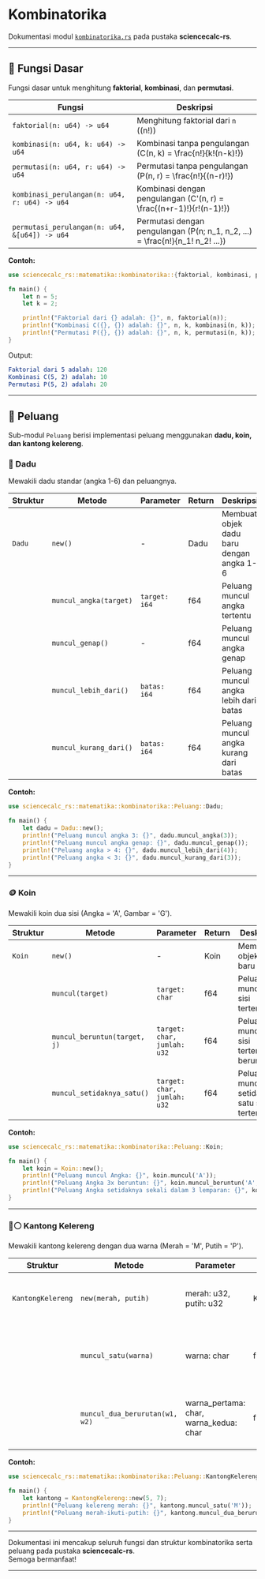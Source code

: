 # Kombinatorika

Dokumentasi modul [`kombinatorika.rs`](../src/matematika/kombinatorika.rs) pada pustaka **sciencecalc-rs**.

---

## 📍 **Fungsi Dasar**

Fungsi dasar untuk menghitung **faktorial**, **kombinasi**, dan **permutasi**.

| Fungsi                                      | Deskripsi                                                                            |
|----------------------------------------------|--------------------------------------------------------------------------------------|
| `faktorial(n: u64) -> u64`                  | Menghitung faktorial dari `n` (\(n!\))                                               |
| `kombinasi(n: u64, k: u64) -> u64`          | Kombinasi tanpa pengulangan \(C(n, k) = \frac{n!}{k!(n-k)!}\)                        |
| `permutasi(n: u64, r: u64) -> u64`          | Permutasi tanpa pengulangan \(P(n, r) = \frac{n!}{(n-r)!}\)                          |
| `kombinasi_perulangan(n: u64, r: u64) -> u64` | Kombinasi dengan pengulangan \(C'(n, r) = \frac{(n+r-1)!}{r!(n-1)!}\)              |
| `permutasi_perulangan(n: u64, &[u64]) -> u64` | Permutasi dengan pengulangan \(P(n; n_1, n_2, ...) = \frac{n!}{n_1! n_2! ...}\)     |

**Contoh:**
```rust
use sciencecalc_rs::matematika::kombinatorika::{faktorial, kombinasi, permutasi};

fn main() {
    let n = 5;
    let k = 2;

    println!("Faktorial dari {} adalah: {}", n, faktorial(n));
    println!("Kombinasi C({}, {}) adalah: {}", n, k, kombinasi(n, k));
    println!("Permutasi P({}, {}) adalah: {}", n, k, permutasi(n, k));
}
```

Output:
```yaml
Faktorial dari 5 adalah: 120
Kombinasi C(5, 2) adalah: 10
Permutasi P(5, 2) adalah: 20
```

---

## 📍 **Peluang**

Sub-modul `Peluang` berisi implementasi peluang menggunakan **dadu, koin, dan kantong kelereng**.

### 🎲 Dadu

Mewakili dadu standar (angka 1-6) dan peluangnya.

| Struktur  | Metode                 | Parameter         | Return  | Deskripsi                                           |
|-----------|------------------------|-------------------|---------|-----------------------------------------------------|
| `Dadu`    | `new()`                | -                 | Dadu    | Membuat objek dadu baru dengan angka 1-6            |
|           | `muncul_angka(target)` | `target: i64`     | f64     | Peluang muncul angka tertentu                       |
|           | `muncul_genap()`       | -                 | f64     | Peluang muncul angka genap                          |
|           | `muncul_lebih_dari()`  | `batas: i64`      | f64     | Peluang muncul angka lebih dari batas               |
|           | `muncul_kurang_dari()` | `batas: i64`      | f64     | Peluang muncul angka kurang dari batas              |

**Contoh:**
```rust
use sciencecalc_rs::matematika::kombinatorika::Peluang::Dadu;

fn main() {
    let dadu = Dadu::new();
    println!("Peluang muncul angka 3: {}", dadu.muncul_angka(3));
    println!("Peluang muncul angka genap: {}", dadu.muncul_genap());
    println!("Peluang angka > 4: {}", dadu.muncul_lebih_dari(4));
    println!("Peluang angka < 3: {}", dadu.muncul_kurang_dari(3));
}
```

---

### 🪙 Koin

Mewakili koin dua sisi (Angka = 'A', Gambar = 'G').

| Struktur  | Metode                       | Parameter                      | Return | Deskripsi                                      |
|-----------|------------------------------|--------------------------------|--------|------------------------------------------------|
| `Koin`    | `new()`                      | -                              | Koin   | Membuat objek koin baru                        |
|           | `muncul(target)`             | `target: char`                 | f64    | Peluang muncul sisi tertentu                   |
|           | `muncul_beruntun(target, j)` | `target: char, jumlah: u32`    | f64    | Peluang muncul sisi tertentu beruntun          |
|           | `muncul_setidaknya_satu()`   | `target: char, jumlah: u32`    | f64    | Peluang muncul setidaknya satu sisi tertentu   |

**Contoh:**
```rust
use sciencecalc_rs::matematika::kombinatorika::Peluang::Koin;

fn main() {
    let koin = Koin::new();
    println!("Peluang muncul Angka: {}", koin.muncul('A'));
    println!("Peluang Angka 3x beruntun: {}", koin.muncul_beruntun('A', 3));
    println!("Peluang Angka setidaknya sekali dalam 3 lemparan: {}", koin.muncul_setidaknya_satu('A', 3));
}
```

---

### 🔴⚪ Kantong Kelereng

Mewakili kantong kelereng dengan dua warna (Merah = 'M', Putih = 'P').

| Struktur           | Metode                         | Parameter                             | Return | Deskripsi                                         |
|--------------------|--------------------------------|---------------------------------------|--------|---------------------------------------------------|
| `KantongKelereng`  | `new(merah, putih)`            | merah: u32, putih: u32                | KantongKelereng | Membuat objek kantong kelereng baru          |
|                    | `muncul_satu(warna)`           | warna: char                           | f64    | Peluang mengambil satu kelereng warna tertentu    |
|                    | `muncul_dua_berurutan(w1, w2)` | warna_pertama: char, warna_kedua: char| f64    | Peluang dua kelereng warna tertentu berurutan     |

**Contoh:**
```rust
use sciencecalc_rs::matematika::kombinatorika::Peluang::KantongKelereng;

fn main() {
    let kantong = KantongKelereng::new(5, 7);
    println!("Peluang kelereng merah: {}", kantong.muncul_satu('M'));
    println!("Peluang merah-ikuti-putih: {}", kantong.muncul_dua_berurutan('M', 'P'));
}
```

---

Dokumentasi ini mencakup seluruh fungsi dan struktur kombinatorika serta peluang pada pustaka **sciencecalc-rs**.  
Semoga bermanfaat!

---
